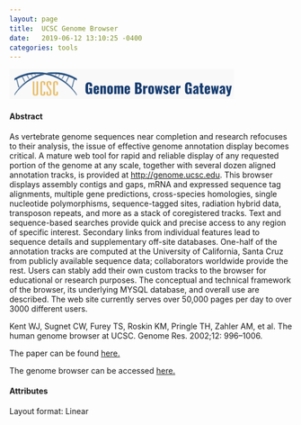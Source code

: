 ```yaml
---
layout: page
title:  UCSC Genome Browser
date:   2019-06-12 13:10:25 -0400
categories: tools
---
```

<kbd><img src = "/assets/UCSC Genome Browser Gateway .png" width="400">

<h4>Abstract</h4>

As vertebrate genome sequences near completion and research refocuses to their analysis, the issue of effective genome annotation display becomes critical. A mature web tool for rapid and reliable display of any requested portion of the genome at any scale, together with several dozen aligned annotation tracks, is provided at http://genome.ucsc.edu. This browser displays assembly contigs and gaps, mRNA and expressed sequence tag alignments, multiple gene predictions, cross-species homologies, single nucleotide polymorphisms, sequence-tagged sites, radiation hybrid data, transposon repeats, and more as a stack of coregistered tracks. Text and sequence-based searches provide quick and precise access to any region of specific interest. Secondary links from individual features lead to sequence details and supplementary off-site databases. One-half of the annotation tracks are computed at the University of California, Santa Cruz from publicly available sequence data; collaborators worldwide provide the rest. Users can stably add their own custom tracks to the browser for educational or research purposes. The conceptual and technical framework of the browser, its underlying MYSQL database, and overall use are described. The web site currently serves over 50,000 pages per day to over 3000 different users.

Kent WJ, Sugnet CW, Furey TS, Roskin KM, Pringle TH, Zahler AM, et al. The human genome browser at UCSC. Genome Res. 2002;12: 996–1006.

The paper can be found [here.][paper]

The genome browser can be accessed [here.][browser]


[paper]: https://www.ncbi.nlm.nih.gov/pmc/articles/PMC186604/
[browser]: https://genome.ucsc.edu/cgi-bin/hgGateway

<h4>Attributes</h4>
Layout format: Linear
